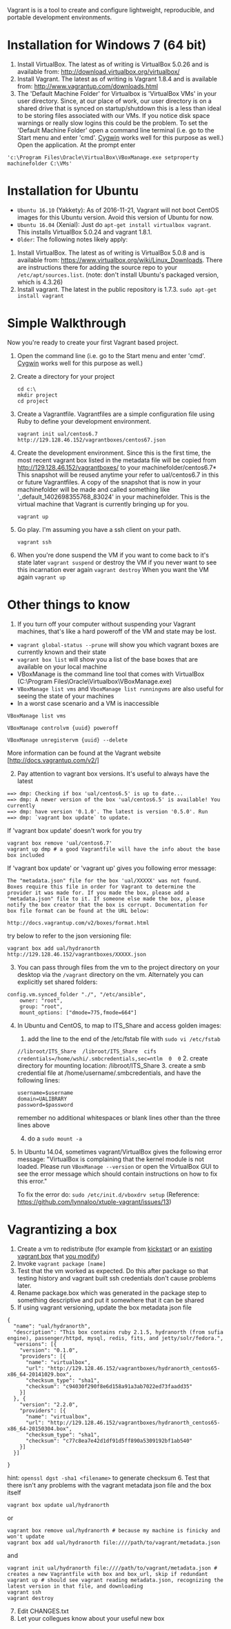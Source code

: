 Vagrant is is a tool to create and configure lightweight, reproducible, and portable development environments.

Installation for Windows 7 (64 bit)
============
1. Install VirtualBox.  The latest as of writing is VirtualBox 5.0.26 and is available from: 
http://download.virtualbox.org/virtualbox/
2. Install Vagrant. The latest as of writing is Vagrant 1.8.4 and is available from: 
http://www.vagrantup.com/downloads.html
3. The 'Default Machine Folder' for Virtualbox is 'VirtualBox VMs' in your user directory.  Since, at our place of work,
our user directory is on a shared drive that is synced on startup/shutdown this is a less than ideal to be storing 
files associated with our VMs.  If you notice disk space warnings or really slow logins this could be the problem.  To set
the 'Default Machine Folder' open a command line terminal (i.e. go to the Start menu and enter 'cmd'.  [Cygwin](../Ansible#installation-for-windows-7) works well for this purpose as well.)  Open the application.  At the prompt enter 
```
'c:\Program Files\Oracle\VirtualBox\VBoxManage.exe setproperty machinefolder C:\VMs'
```

Installation for Ubuntu
====================

* ```Ubuntu 16.10``` (Yakkety): As of 2016-11-21, Vagrant will not boot CentOS images for this Ubuntu version. Avoid this version of Ubuntu for now.
* ```Ubuntu 16.04``` (Xenial): Just do ```apt-get install virtualbox vagrant```. This installs VirtualBox 5.0.24 and vagrant 1.8.1.
* ```Older```: The following notes likely apply:
 1. Install VirtualBox. The latest as of writing is VirtualBox 5.0.8 and is available from:
https://www.virtualbox.org/wiki/Linux_Downloads. There are instructions there for adding the source repo to your ```/etc/apt/sources.list```. (note: don't install Ubuntu's packaged version, which is 4.3.26)
 2. Install vagrant. The latest in the public repository is 1.7.3. ```sudo apt-get install vagrant```


Simple Walkthrough
==================
Now you're ready to create your first Vagrant based project.

1. Open the command line (i.e. go to the Start menu and enter 'cmd'.  [Cygwin](../Ansible#installation-for-windows-7) works well for this purpose as well.)
2. Create a directory for your project

    ```
    cd c:\  
    mkdir project  
    cd project
    ```  
3. Create a Vagrantfile. Vagrantfiles are a simple configuration file using Ruby to define your development environment.

    ```
    vagrant init ual/centos6.7 http://129.128.46.152/vagrantboxes/centos67.json
    ```  
4. Create the development environment.  Since this is the first time, the most recent vagrant box listed in the metadata file will be copied from 
  http://129.128.46.152/vagrantboxes/ to your machinefolder/centos6.7*  This snapshot will   be reused anytime your refer to ual/centos6.7 in this or future Vagrantfiles.  A copy of the snapshot that is now in your 
  machinefolder will be made and called something like '_default_1402698355768_83024' in your machinefolder.  This is the 
  virtual machine that Vagrant is currently bringing up for you.

    ```
    vagrant up
    ```  
5. Go play.  I'm assuming you have a ssh client on your path.

    ```
    vagrant ssh
    ```
6. When you're done suspend the VM if you want to come back to it's state later ```vagrant suspend``` or destroy the VM if you never want to see this incarnation ever again ```vagrant destroy```  When you want the VM again ```vagrant up```

Other things to know
====================
1. If you turn off your computer without suspending your Vagrant machines, that's like a hard poweroff of the VM and state may be lost.
 * ```vagrant global-status --prune``` will show you which vagrant boxes are currently known and their state
 * ```vagrant box list``` will show you a list of the base boxes that are available on your local machine
 * VBoxManage is the command line tool that comes with VirtualBox (C:\Program Files\Oracle\Virtualbox\VBoxManage.exe)
 * ```VBoxManage list vms``` and ```VboxManage list runningvms``` are also useful for seeing the state of your machines
 * In a worst case scenario and a VM is inaccessible 
 ```
 VBoxManage list vms
 ``` 
 ```
 VBoxManage controlvm {uuid} poweroff
 ```
 ```
 VBoxManage unregistervm {uuid} --delete
 ```

 More information can be found at the Vagrant website [http://docs.vagrantup.com/v2/]

2. Pay attention to vagrant box versions.  It's useful to always have the latest
 ```
 ==> dmp: Checking if box 'ual/centos6.5' is up to date...
 ==> dmp: A newer version of the box 'ual/centos6.5' is available! You currently
 ==> dmp: have version '0.1.0'. The latest is version '0.5.0'. Run
 ==> dmp: `vagrant box update` to update.
 ```
 If 'vagrant box update' doesn't work for you try
 ```
 vagrant box remove 'ual/centos6.7'
 vagrant up dmp # a good Vagrantfile will have the info about the base box included
 
 ```
 If 'vagrant box update' or 'vagrant up' gives you following error message:
 ```
The "metadata.json" file for the box 'ual/XXXXX' was not found.
Boxes require this file in order for Vagrant to determine the
provider it was made for. If you made the box, please add a
"metadata.json" file to it. If someone else made the box, please
notify the box creator that the box is corrupt. Documentation for
box file format can be found at the URL below:

http://docs.vagrantup.com/v2/boxes/format.html

```
try below to refer to the json versioning file:
```
vagrant box add ual/hydranorth http://129.128.46.152/vagrantboxes/XXXXX.json
```



3. You can pass through files from the vm to the project directory on your desktop via the ```/vagrant``` directory on the vm. Alternately you can explicitly set shared folders:
 ```
 config.vm.synced_folder "./", "/etc/ansible",
     owner: "root",
     group: "root",
     mount_options: ["dmode=775,fmode=664"]
 ```
 
 4. In Ubuntu and CentOS, to map to ITS_Share and access golden images:
    1. add the line to the end of the /etc/fstab file with ```sudo vi /etc/fstab```

    ```//libroot/ITS_Share  /libroot/ITS_Share  cifs  credentials=/home/wshi/.smbcredentials,sec=ntlm  0  0```
    2. create directory for mounting location: /libroot/ITS_Share
    3. create a smb credential file at /home/username/.smbcredentials, and have the following lines:
    ```
    username=$username
    domain=UALIBRARY
    password=$password
    ```
    remember no additional whitespaces or blank lines other than the three lines above

    4. do a ```sudo mount -a```
    
5. In Ubuntu 14.04, sometimes vagrant/VirtualBox gives the following error message:
    "VirtualBox is complaining that the kernel module is not loaded. Please
    run `VBoxManage --version` or open the VirtualBox GUI to see the error
    message which should contain instructions on how to fix this error."

    To fix the error do: ```sudo /etc/init.d/vboxdrv setup```
    (Reference: https://github.com/lynnaloo/xtuple-vagrant/issues/13)
    
Vagrantizing a box
==================
1. Create a vm to redistribute (for example from [kickstart](https://github.com/ualbertalib/vagrant-centos) or an [existing vagrant box](https://github.com/ualbertalib/vagrant-centos/releases) that [you modify](https://github.com/ualbertalib/sufia-ansible-vagrant))
2. Invoke ```vagrant package [name]```
3. Test that the vm worked as expected. Do this after package so that testing history and vagrant built ssh credentials don't cause problems later.
4. Rename package.box which was generated in the package step to something descriptive and put it somewhere that it can be shared
5. If using vagrant versioning, update the box metadata json file

  ```
  {
    "name": "ual/hydranorth",
    "description": "This box contains ruby 2.1.5, hydranorth (from sufia engine), passenger/httpd, mysql, redis, fits, and jetty/solr/fedora.",
    "versions": [{
      "version": "0.1.0",
      "providers": [{
        "name": "virtualbox",
        "url": "http://129.128.46.152/vagrantboxes/hydranorth_centos65-x86_64-20141029.box",
        "checksum_type": "sha1",
        "checksum": "c94030f290f8e6d158a91a3ab7022ed73faadd35"
      }]
    }, {
      "version": "2.2.0",
      "providers": [{
        "name": "virtualbox",
        "url": "http://129.128.46.152/vagrantboxes/hydranorth_centos65-x86_64-20150304.box",
        "checksum_type": "sha1",
        "checksum": "c77c8ea7e42d1df91d5ff890a5309192bf1ab540"
      }]
    }]

  }
  ```
  hint: ```openssl dgst -sha1 <filename>``` to generate checksum
6. Test that there isn't any problems with the vagrant metadata json file and the box itself

  ```
  vagrant box update ual/hydranorth
  ```
  or 
  ```
  vagrant box remove ual/hydranorth # because my machine is finicky and won't update
  vagrant box add ual/hydranorth file:////path/to/vagrant/metadata.json
  ```
  and
  ```
  vagrant init ual/hydranorth file:////path/to/vagrant/metadata.json # creates a new Vagrantfile with box and box_url, skip if redundant
  vagrant up # should see vagrant reading metadata.json, recognizing the latest version in that file, and downloading
  vagrant ssh
  vagrant destroy
  ```
7. Edit CHANGES.txt
8. Let your collegues know about your useful new box
  
  
 
